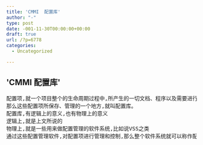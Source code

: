 ```yaml
---
title: 'CMMI  配置库'
author: "-"
type: post
date: -001-11-30T00:00:00+00:00
draft: true
url: /?p=6778
categories:
  - Uncategorized

---
```

## 'CMMI  配置库'
<pre id="best-content-683676698" class="best-text mb-10">配置项,就一个项目整个的生命周期过程中,所产生的一切文档、程序以及需要进行控制的项目。
那么这些配置项所保存、管理的一个地方,就叫配置库。
配置库,有逻辑上的意义,也有物理上的意义
逻辑上,就是上文所说的
物理上,就是一些用来做配置管理的软件系统,比如说VSS之类
通过这些配置管理软件,对配置项进行管理和控制,那么整个软件系统就可以称作配置库。